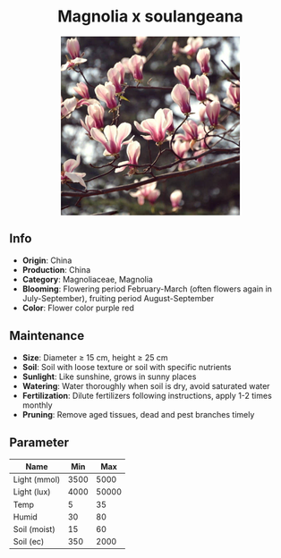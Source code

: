 <h1 align='center'>Magnolia x soulangeana</h1>
<p align="center">
    <img 
        align='center'
        width='320'
        src="../images/magnolia x soulangeana.png" 
        alt='Magnolia x soulangeana' />
</p>

## Info

 - **Origin**: China
 - **Production**: China
 - **Category**: Magnoliaceae, Magnolia
 - **Blooming**: Flowering period February-March (often flowers again in July-September), fruiting period August-September
 - **Color**: Flower color purple red

## Maintenance

 - **Size**: Diameter ≥ 15 cm, height ≥ 25 cm
 - **Soil**: Soil with loose texture or soil with specific nutrients
 - **Sunlight**: Like sunshine, grows in sunny places
 - **Watering**: Water thoroughly when soil is dry, avoid saturated water
 - **Fertilization**: Dilute fertilizers following instructions, apply 1-2 times monthly
 - **Pruning**: Remove aged tissues, dead and pest branches timely

## Parameter

| Name         | Min  | Max   |
|--------------|------|-------|
| Light (mmol) | 3500 | 5000  |
| Light (lux)  | 4000 | 50000 |
| Temp         | 5    | 35    |
| Humid        | 30   | 80    |
| Soil (moist) | 15   | 60    |
| Soil (ec)    | 350  | 2000  |